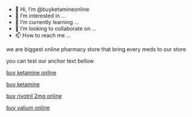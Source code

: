 - 👋 Hi, I’m @buyketamineonline
- 👀 I’m interested in ...
- 🌱 I’m currently learning ...
- 💞️ I’m looking to collaborate on ...
- 📫 How to reach me ...

we are biggest online pharmacy store that bring every meds to our store

you can test our anchor text bellow 

<a href="https://ketamine-supplier.com/">buy ketamine online</a> 

<a href="https://ketamine-supplier.com/">buy ketamine</a> 

<a href="https://ketamine-supplier.com/product/buy-rivotril-2mg-roche-online/">buy rivotril 2mg online</a>

<a href="https://silkroad.to">buy valium online</a>

<!---
buyketamineonline/buyketamineonline is a ✨ special ✨ repository because its `README.md` (this file) appears on your GitHub profile.
You can click the Preview link to take a look at your changes.
--->
